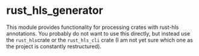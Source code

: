 # rust_hls_generator

<!-- cargo-rdme start -->

This module provides functionality for processing crates with rust-hls annotations.
You probably do not want to use this directly, but instead use the `rust_hls`crate
or the `rust_hls_cli` crate (I am not yet sure which one as the project is constantly restructured).

<!-- cargo-rdme end -->
